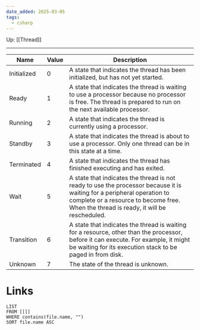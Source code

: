 ```yaml
---
date_added: 2025-03-05
tags:
  - csharp
---
```

Up: [[Thread]]
___

| Name        | Value | Description                                                                                                                                                                                                      |
| ----------- | ----- | ---------------------------------------------------------------------------------------------------------------------------------------------------------------------------------------------------------------- |
| Initialized | 0     | A state that indicates the thread has been initialized, but has not yet started.                                                                                                                                 |
| Ready       | 1     | A state that indicates the thread is waiting to use a processor because no processor is free. The thread is prepared to run on the next available processor.                                                     |
| Running     | 2     | A state that indicates the thread is currently using a processor.                                                                                                                                                |
| Standby     | 3     | A state that indicates the thread is about to use a processor. Only one thread can be in this state at a time.                                                                                                   |
| Terminated  | 4     | A state that indicates the thread has finished executing and has exited.                                                                                                                                         |
| Wait        | 5     | A state that indicates the thread is not ready to use the processor because it is waiting for a peripheral operation to complete or a resource to become free. When the thread is ready, it will be rescheduled. |
| Transition  | 6     | A state that indicates the thread is waiting for a resource, other than the processor, before it can execute. For example, it might be waiting for its execution stack to be paged in from disk.                 |
| Unknown     | 7     | The state of the thread is unknown.                                                                                                                                                                              |
# Links
```dataview
LIST
FROM [[]]
WHERE contains(file.name, "")
SORT file.name ASC
```
